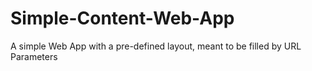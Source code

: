 # Simple-Content-Web-App

A simple Web App with a pre-defined layout, meant to be filled by URL Parameters
